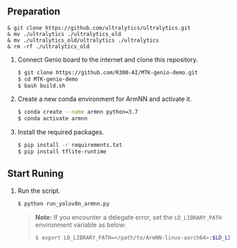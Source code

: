 ## Preparation
```
& git clone https://github.com/ultralytics/ultralytics.git
& mv ./ultralytics ./ultralytics_old
& mv ./ultralytics_old/ultralytics ./ultralytics
& rm -rf ./ultralytics_old
```

1. Connect Genio board to the internet and clone this repository.
    ```bash
    $ git clone https://github.com/R300-AI/MTK-genio-demo.git
    $ cd MTK-genio-demo
    $ bash build.sh
    ```

2. Create a new conda environment for ArmNN and activate it.
    ```bash
    $ conda create --name armnn python=3.7
    $ conda activate armnn
    ```

3. Install the required packages.
    ```bash
    $ pip install -r requirements.txt
    $ pip install tflite-runtime
    ```
## Start Runing
1. Run the script.
    ```bash
    $ python run_yolov8n_armnn.py
    ```
    > **Note:** If you encounter a delegate error, set the `LD_LIBRARY_PATH` environment variable as below:
    > ```bash
    > $ export LD_LIBRARY_PATH=</path/to/ArmNN-linux-aarch64>:$LD_LIBRARY_PATH
    > ```
